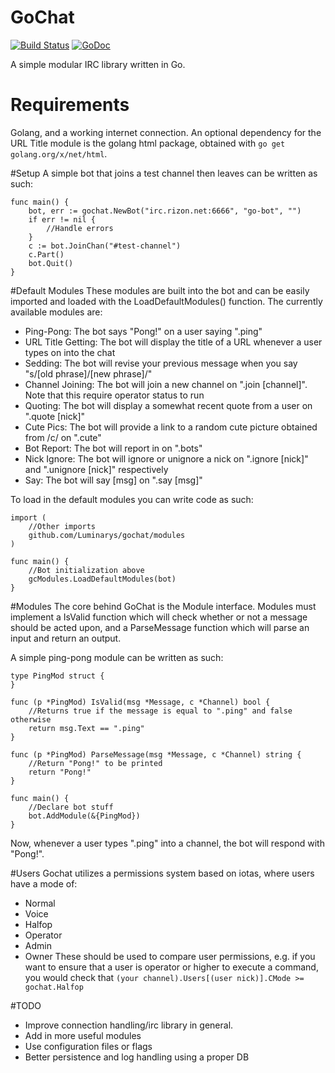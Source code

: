 # GoChat
[![Build Status](https://travis-ci.org/Luminarys/gochat.svg?branch=master)](https://travis-ci.org/Luminarys/gochat) [![GoDoc](https://godoc.org/github.com/Luminarys/gochat?status.png)](https://godoc.org/github.com/Luminarys/gochat) 

A simple modular IRC library written in Go.

# Requirements
Golang, and a working internet connection. An optional dependency for the URL Title module is the golang html package, obtained with `go get golang.org/x/net/html`.

#Setup
A simple bot that joins a test channel then leaves can be written as such:
```
func main() {
    bot, err := gochat.NewBot("irc.rizon.net:6666", "go-bot", "")
    if err != nil {
        //Handle errors
    }
    c := bot.JoinChan("#test-channel")
    c.Part()
    bot.Quit()
}
```

#Default Modules
These modules are built into the bot and can be easily imported and loaded with the LoadDefaultModules() function. The currently available modules are:
* Ping-Pong: The bot says "Pong!" on a user saying ".ping"
* URL Title Getting: The bot will display the title of a URL whenever a user types on into the chat
* Sedding: The bot will revise your previous message when you say "s/[old phrase]/[new phrase]/"
* Channel Joining: The bot will join a new channel on ".join [channel]". Note that this require operator status to run
* Quoting: The bot will display a somewhat recent quote from a user on ".quote [nick]"
* Cute Pics: The bot will provide a link to a random cute picture obtained from /c/ on ".cute"
* Bot Report: The bot will report in on ".bots"
* Nick Ignore: The bot will ignore or unignore a nick on ".ignore [nick]" and ".unignore [nick]" respectively
* Say: The bot will say [msg] on ".say [msg]"

To load in the default modules you can write code as such:
```
import (
    //Other imports
    github.com/Luminarys/gochat/modules
)

func main() {
    //Bot initialization above
    gcModules.LoadDefaultModules(bot)
}
```

#Modules
The core behind GoChat is the Module interface. Modules must implement a IsValid function which will check whether or not a message should be acted upon, and a ParseMessage function which will parse an input and return an output.

A simple ping-pong module can be written as such:
```
type PingMod struct {
}

func (p *PingMod) IsValid(msg *Message, c *Channel) bool {
    //Returns true if the message is equal to ".ping" and false otherwise
    return msg.Text == ".ping"
}

func (p *PingMod) ParseMessage(msg *Message, c *Channel) string {
    //Return "Pong!" to be printed
    return "Pong!"
}

func main() {
    //Declare bot stuff
    bot.AddModule(&{PingMod}) 
}

```
Now, whenever a user types ".ping" into a channel, the bot will respond with "Pong!".

#Users
Gochat utilizes a permissions system based on iotas, where users have a mode of:
* Normal
* Voice
* Halfop
* Operator
* Admin
* Owner
These should be used to compare user permissions, e.g. if you want to ensure that a user is operator or higher to execute a command, you would check that `(your channel).Users[(user nick)].CMode >= gochat.Halfop`

#TODO
* Improve connection handling/irc library in general.
* Add in more useful modules
* Use configuration files or flags
* Better persistence and log handling using a proper DB
